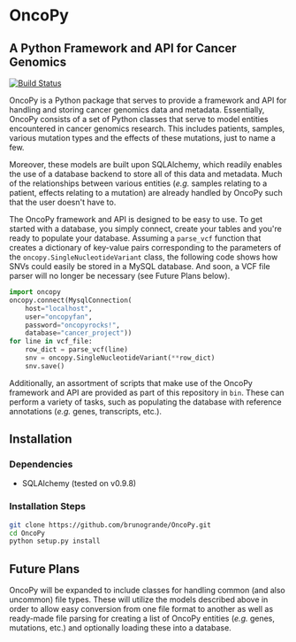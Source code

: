 # OncoPy
## A Python Framework and API for Cancer Genomics
[![Build Status](https://travis-ci.org/brunogrande/OncoPy.svg?branch=master)](https://travis-ci.org/brunogrande/OncoPy)

OncoPy is a Python package that serves to provide a framework and API for handling and storing cancer genomics data and metadata. Essentially, OncoPy consists of a set of Python classes that serve to model entities encountered in cancer genomics research. This includes patients, samples, various mutation types and the effects of these mutations, just to name a few. 

Moreover, these models are built upon SQLAlchemy, which readily enables the use of a database backend to store all of this data and metadata. Much of the relationships between various entities (_e.g._ samples relating to a patient, effects relating to a mutation) are already handled by OncoPy such that the user doesn't have to.

The OncoPy framework and API is designed to be easy to use. To get started with a database, you simply connect, create your tables and you're ready to populate your database. Assuming a `parse_vcf` function that creates a dictionary of key-value pairs corresponding to the parameters of the `oncopy.SingleNucleotideVariant` class, the following code shows how SNVs could easily be stored in a MySQL database. And soon, a VCF file parser will no longer be necessary (see Future Plans below). 

```python
import oncopy
oncopy.connect(MysqlConnection(
    host="localhost", 
    user="oncopyfan", 
    password="oncopyrocks!", 
    database="cancer_project"))
for line in vcf_file:
    row_dict = parse_vcf(line)
    snv = oncopy.SingleNucleotideVariant(**row_dict)
    snv.save()
```

Additionally, an assortment of scripts that make use of the OncoPy framework and API are provided as part of this repository in `bin`. These can perform a variety of tasks, such as populating the database with reference annotations (_e.g._ genes, transcripts, etc.).

## Installation

### Dependencies

* SQLAlchemy (tested on v0.9.8)

### Installation Steps

```bash
git clone https://github.com/brunogrande/OncoPy.git
cd OncoPy
python setup.py install
```

## Future Plans

OncoPy will be expanded to include classes for handling common (and also uncommon) file types. These will utilize the models described above in order to allow easy conversion from one file format to another as well as ready-made file parsing for creating a list of OncoPy entities (_e.g._ genes, mutations, etc.) and optionally loading these into a database. 

